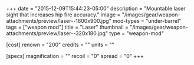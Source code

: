 +++
date = "2015-12-09T15:44:23-05:00"
description = "Mountable laser sight that increases hip fire accuracy."
image = "/images/gear/weapon-attachments/preview/laser--1600x900.jpg"
mod-types = "under-barrel"
tags = ["weapon mod"]
title = "Laser"
thumbnail = "/images/gear/weapon-attachments/preview/laser--320x180.jpg"
type = "weapon-mod"

[cost]
  renown = "200"
  credits = ""
  units = ""

[specs]
  magnification = ""
  recoil = "0"
  spread = "0"
+++
